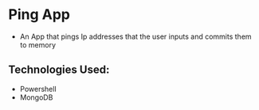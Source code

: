 # Ping App

- An App that pings Ip addresses that the user inputs and commits them to memory

## Technologies Used:

- Powershell
- MongoDB